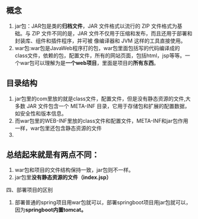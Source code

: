 ## 概念

1.  jar包：JAR包是类的**归档文件**，JAR 文件格式以流行的 ZIP 文件格式为基础。与 ZIP 文件不同的是，JAR 文件不仅用于压缩和发布，而且还用于部署和封装库、组件和插件程序，并可被 像编译器和 JVM 这样的工具直接使用。
2. war包:war包是JavaWeb程序打的包，war包里面包括写的代码编译成的class文件，依赖的包，配置文件，所有的网站页面，包括html，jsp等等。一个war包可以理解为是**一个web项目**，里面是项目的**所有东西**。

## 目录结构

1. jar包里的com里放的就是class文件，配置文件，但是没有静态资源的文件,大多数 JAR 文件包含一个 META-INF 目录，它用于存储包和扩展的配置数据，如安全性和版本信息。
2. 而war包里的WEB-INF里放的class文件和配置文件，META-INF和jar包作用一样，war包里还包含静态资源的文件
3. 

## 总结起来就是有两点不同：

1. war包和项目的文件结构保持一致，jar包则不一样。
2. jar包里**没有静态资源的文件（index.jsp）**

四、部署项目的区别

1. 部署普通的spring项目用war包就可以，部署springboot项目用jar包就可以，因为**springboot内置tomcat。**

